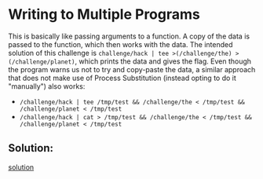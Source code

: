 # Writing to Multiple Programs

This is basically like passing arguments to a function. A copy of the data is passed to the function, which then works with the data.
The intended solution of this challenge is `challenge/hack | tee >(/challenge/the) >(/challenge/planet)`, which prints the data and gives the flag.
Even though the program warns us not to try and copy-paste the data, a similar approach that does not make use of Process Substitution (instead opting to do it "manually") also works: 
- `/challenge/hack | tee /tmp/test && /challenge/the < /tmp/test && /challenge/planet < /tmp/test`
- `/challenge/hack | cat > /tmp/test && /challenge/the < /tmp/test && /challenge/planet < /tmp/test`


## Solution:
[solution](10_Writing_to_Multiple_Programs.png)
